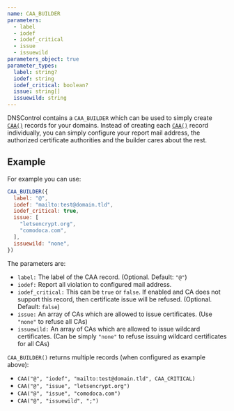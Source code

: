 ```yaml
---
name: CAA_BUILDER
parameters:
  - label
  - iodef
  - iodef_critical
  - issue
  - issuewild
parameters_object: true
parameter_types:
  label: string?
  iodef: string
  iodef_critical: boolean?
  issue: string[]
  issuewild: string
---
```


DNSControl contains a `CAA_BUILDER` which can be used to simply create
[`CAA()`](../domain/CAA.md) records for your domains. Instead of creating each [`CAA()`](../domain/CAA.md) record
individually, you can simply configure your report mail address, the
authorized certificate authorities and the builder cares about the rest.

## Example

For example you can use:

```javascript
CAA_BUILDER({
  label: "@",
  iodef: "mailto:test@domain.tld",
  iodef_critical: true,
  issue: [
    "letsencrypt.org",
    "comodoca.com",
  ],
  issuewild: "none",
})
```

The parameters are:

* `label:` The label of the CAA record. (Optional. Default: `"@"`)
* `iodef:` Report all violation to configured mail address.
* `iodef_critical:` This can be `true` or `false`. If enabled and CA does not support this record, then certificate issue will be refused. (Optional. Default: `false`)
* `issue:` An array of CAs which are allowed to issue certificates. (Use `"none"` to refuse all CAs)
* `issuewild:` An array of CAs which are allowed to issue wildcard certificates. (Can be simply `"none"` to refuse issuing wildcard certificates for all CAs)

`CAA_BUILDER()` returns multiple records (when configured as example above):

  * `CAA("@", "iodef", "mailto:test@domain.tld", CAA_CRITICAL)`
  * `CAA("@", "issue", "letsencrypt.org")`
  * `CAA("@", "issue", "comodoca.com")`
  * `CAA("@", "issuewild", ";")`
